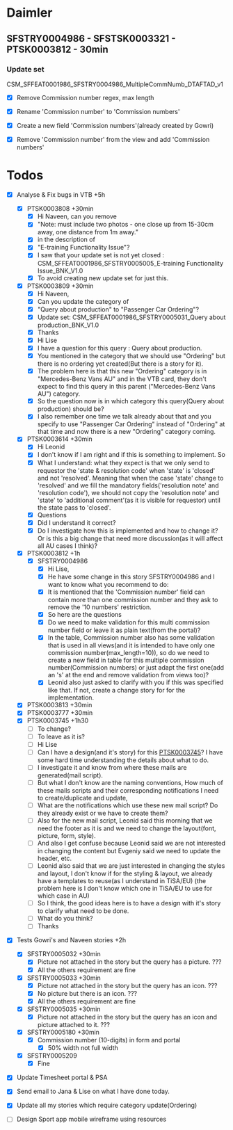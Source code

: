 # Daimler

## SFSTRY0004986 - SFSTSK0003321 - PTSK0003812 - 30min

### Update set

CSM_SFFEAT0001986_SFSTRY0004986_MultipleCommNumb_DTAFTAD_v1
- [x] Remove Commission number regex, max length
- [x] Rename 'Commission number' to 'Commission numbers'
- [x] Create a new field 'Commission numbers'(already created by Gowri)
- [x] Remove 'Commission number' from the view and add 'Commission numbers'


# Todos
- [x] Analyse & Fix bugs in VTB +5h
	- [x] PTSK0003808 +30min
		- [x] Hi Naveen, can you remove 
		- [x] "Note: must include two photos - one close up from 15-30cm away, one distance from 1m away." 
		- [x] in the description of 
		- [x] "E-training Functionality Issue"? 
		- [x] I saw that your update set is not yet closed : CSM_SFFEAT0001986_SFSTRY0005005_E-training Functionality Issue_BNK_V1.0
		- [x] To avoid creating new update set for just this.
	- [x] PTSK0003809 +30min
		- [x] Hi Naveen,
		- [x] Can you update the category of
		- [x] "Query about production" to "Passenger Car Ordering"?
		- [x] Update set: CSM_SFFEAT0001986_SFSTRY0005031_Query about production_BNK_V1.0
		- [x] Thanks
		- [x] Hi Lise
		- [x] I have a question for this query : Query about production.
		- [x] You mentioned in the category that we should use "Ordering" but there is no ordering yet created(But there is a story for it).
		- [x] The problem here is that this new "Ordering" category is in "Mercedes-Benz Vans AU" and in the VTB card, they don't expect to find this query in this parent ("Mercedes-Benz Vans AU") category.
		- [x] So the question now is in which category this query(Query about production) should be?
		- [x] I also remember one time we talk already about that and you specify to use "Passenger Car Ordering" instead of "Ordering" at that time and now there is a new "Ordering" category coming.
	- [x] PTSK0003614 +30min
		- [x] Hi Leonid
		- [x] I don't know if I am right and if this is something to implement. So 
		- [x] What I understand: what they expect is that we only send to requestor the 'state & resolution code' when 'state' is 'closed' and not 'resolved'. Meaning that when the case 'state' change to 'resolved' and we fill the mandatory fields('resolution note' and 'resolution code'), we should not copy the 'resolution note' and 'state' to 'additional comment'(as it is visible for requestor) until the state pass to 'closed'.
		- [x] Questions
		- [x] Did I understand it correct?
		- [x] Do I investigate how this is implemented and how to change it? Or is this a big change that need more discussion(as it will affect all AU cases I think)?
	- [x] PTSK0003812 +1h
		- [x] SFSTRY0004986
			- [x] Hi Lise,
			- [x] He have some change in this story SFSTRY0004986 and I want to know what you recommend to do:
			- [x] It is mentioned that the 'Commission number' field can contain more than one commission number and they ask to remove the '10 numbers' restriction. 
			- [x] So here are the questions 
			- [x] Do we need to make validation for this multi commission number field or leave it as plain text(from the portal)?
			- [x] In the table, Commission number also has some validation that is used in all views(and it is intended to have only one commission number(max_length=10)), so do we need to create a new field in table for this multiple commission number(Commission numbers) or just adapt the first one(add an 's' at the end and remove validation from views too)?
			- [x] Leonid also just asked to clarify with you if this was specified like that. If not, create a change story for for the implementation.
	- [x] PTSK0003813 +30min
	- [x] PTSK0003777 +30min
	- [x] PTSK0003745 +1h30
		- [ ] To change? 
		- [ ] To leave as it is?
		- [ ] Hi Lise
		- [ ] Can I have a design(and it's story) for this [PTSK0003745](https://daimler.service-now.com/vtb_task.do?sys_id=eac8e0ac1bfa745030821f0f8b4bcb58&sysparm_view=&sysparm_time=1632907103579 "https://daimler.service-now.com/vtb_task.do?sys_id=eac8e0ac1bfa745030821f0f8b4bcb58&sysparm_view=&sysparm_time=1632907103579")? I have some hard time understanding the details about what to do.
		- [ ] I investigate it and know from where these mails are generated(mail script).  
		- [ ] But what I don't know are the naming conventions, How much of these mails scripts and their corresponding notifications I need to create/duplicate and update,  
		- [ ] What are the notifications which use these new mail script? Do they already exist or we have to create them?
		- [ ] Also for the new mail script, Leonid said this morning that we need the footer as it is and we need to change the layout(font, picture, form, style).
		- [ ] And also I get confuse because Leonid said we are not interested in changing the content but Evgeniy said we need to update the header, etc. 
		- [ ] Leonid also said that we are just interested in changing the styles and layout, I don't know if for the styling & layout, we already have a templates to reuse(as I understand in TiSA/EU) (the problem here is I don't know which one in TiSA/EU to use for which case in AU)
		- [ ] So I think, the good ideas here is to have a design with it's story to clarify what need to be done.
		- [ ] What do you think?
		- [ ] Thanks
- [x] Tests Gowri's and Naveen stories +2h
	- [x] SFSTRY0005032 +30min
		- [x] Picture not attached in the story but the query has a picture. ???
		- [x] All the others requirement are fine
	- [x] SFSTRY0005033 +30min
		- [x] Picture not attached in the story but the query has an icon. ???
		- [x] No picture but there is an icon. ???
		- [x] All the others requirement are fine
	- [x] SFSTRY0005035 +30min
		- [x] Picture not attached in the story but the query has an icon and picture attached to it. ???
	- [x] SFSTRY0005180 +30min
		- [x] Commission number (10-digits) in form and portal
			- [x] 50% width not full width
	- [x] SFSTRY0005209
		- [x] Fine
- [x] Update Timesheet portal & PSA
- [x] Send email to Jana & Lise on what I have done today.
- [x] Update all my stories which require category update(Ordering)
- [ ] Design Sport app mobile wireframe using resources


